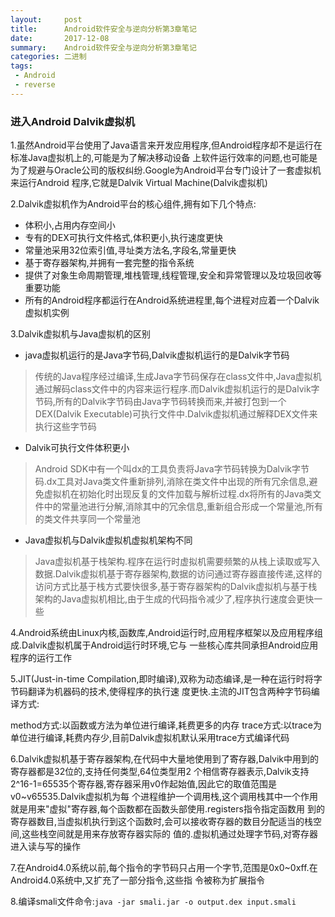```yaml
---
layout:     post
title:      Android软件安全与逆向分析第3章笔记
date:       2017-12-08
summary:    Android软件安全与逆向分析第3章笔记
categories: 二进制
tags:
 - Android
 - reverse
---
```


### 进入Android Dalvik虚拟机

1.虽然Android平台使用了Java语言来开发应用程序,但Android程序却不是运行在标准Java虚拟机上的,可能是为了解决移动设备
上软件运行效率的问题,也可能是为了规避与Oracle公司的版权纠纷.Google为Android平台专门设计了一套虚拟机来运行Android
程序,它就是Dalvik Virtual Machine(Dalvik虚拟机)

2.Dalvik虚拟机作为Android平台的核心组件,拥有如下几个特点:

+ 体积小,占用内存空间小
+ 专有的DEX可执行文件格式,体积更小,执行速度更快
+ 常量池采用32位索引值,寻址类方法名,字段名,常量更快 
+ 基于寄存器架构,并拥有一套完整的指令系统
+ 提供了对象生命周期管理,堆栈管理,线程管理,安全和异常管理以及垃圾回收等重要功能
+ 所有的Android程序都运行在Android系统进程里,每个进程对应着一个Dalvik虚拟机实例

3.Dalvik虚拟机与Java虚拟机的区别

+ java虚拟机运行的是Java字节码,Dalvik虚拟机运行的是Dalvik字节码

> 传统的Java程序经过编译,生成Java字节码保存在class文件中,Java虚拟机通过解码class文件中的内容来运行程序.而Dalvik虚拟机运行的是Dalvik字节码,所有的Dalvik字节码由Java字节码转换而来,并被打包到一个DEX(Dalvik Executable)可执行文件中.Dalvik虚拟机通过解释DEX文件来执行这些字节码

+ Dalvik可执行文件体积更小

> Android SDK中有一个叫dx的工具负责将Java字节码转换为Dalvik字节码.dx工具对Java类文件重新排列,消除在类文件中出现的所有冗余信息,避免虚拟机在初始化时出现反复的文件加载与解析过程.dx将所有的Java类文件中的常量池进行分解,消除其中的冗余信息,重新组合形成一个常量池,所有的类文件共享同一个常量池

+ Java虚拟机与Dalvik虚拟机虚拟机架构不同

> Java虚拟机基于栈架构.程序在运行时虚拟机需要频繁的从栈上读取或写入数据.Dalvik虚拟机基于寄存器架构,数据的访问通过寄存器直接传递,这样的访问方式比基于栈方式要快很多,基于寄存器架构的Dalvik虚拟机与基于栈架构的Java虚拟机相比,由于生成的代码指令减少了,程序执行速度会更快一些

4.Android系统由Linux内核,函数库,Android运行时,应用程序框架以及应用程序组成.Dalvik虚拟机属于Android运行时环境,它与
一些核心库共同承担Android应用程序的运行工作

5.JIT(Just-in-time Compilation,即时编译),双称为动态编译,是一种在运行时将字节码翻译为机器码的技术,使得程序的执行速
度更快.主流的JIT包含两种字节码编译方式:

method方式:以函数或方法为单位进行编译,耗费更多的内存
trace方式:以trace为单位进行编译,耗费内存少,目前Dalvik虚拟机默认采用trace方式编译代码

6.Dalvik虚拟机基于寄存器架构,在代码中大量地使用到了寄存器,Dalvik中用到的寄存器都是32位的,支持任何类型,64位类型用2
个相信寄存器表示,Dalvik支持2^16-1=65535个寄存器,寄存器采用v0作起始值,因此它的取值范围是v0~v65535.Dalvik虚拟机为每
个进程维护一个调用栈,这个调用栈其中一个作用就是用来"虚拟"寄存器,每个函数都在函数头部使用.registers指令指定函数用
到的寄存器数目,当虚拟机执行到这个函数时,会可以接收寄存器的数目分配适当的栈空间,这些栈空间就是用来存放寄存器实际的
值的.虚拟机通过处理字节码,对寄存器进入读与写的操作

7.在Android4.0系统以前,每个指令的字节码只占用一个字节,范围是0x0~0xff.在Android4.0系统中,又扩充了一部分指令,这些指
令被称为扩展指令

8.编译smali文件命令:`java -jar smali.jar -o output.dex input.smali`

